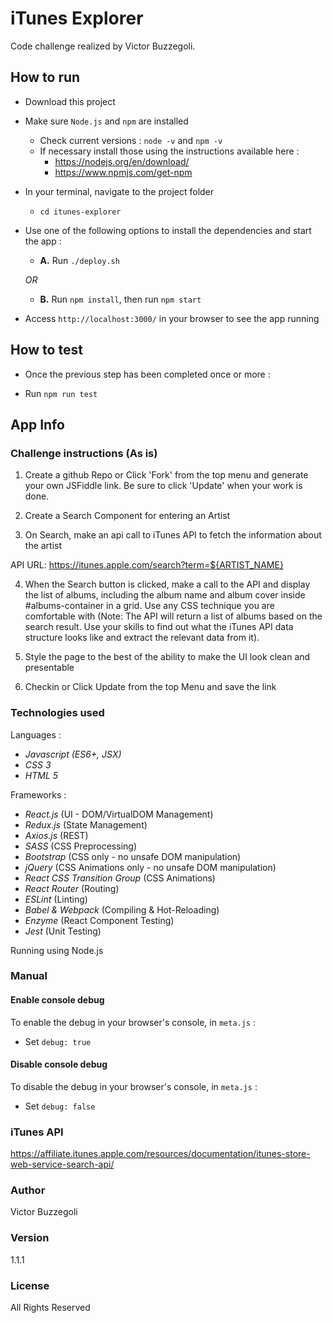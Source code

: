 # iTunes Explorer

Code challenge realized by Victor Buzzegoli.

## How to run

-   Download this project

-   Make sure `Node.js` and `npm` are installed

    -   Check current versions : `node -v` and `npm -v`
    -   If necessary install those using the instructions available here :
        -   https://nodejs.org/en/download/
        -   https://www.npmjs.com/get-npm

-   In your terminal, navigate to the project folder

    -   `cd itunes-explorer`

-   Use one of the following options to install the dependencies and start the app :

    -   **A.** Run `./deploy.sh`

    _OR_

    -   **B.** Run `npm install`, then run `npm start`

-   Access `http://localhost:3000/` in your browser to see the app running

## How to test

-   Once the previous step has been completed once or more :

-   Run `npm run test`

## App Info

### Challenge instructions (As is)

1. Create a github Repo or Click 'Fork' from the top menu and generate your own JSFiddle link.
   Be sure to click 'Update' when your work is done.

2. Create a Search Component for entering an Artist

3. On Search, make an api call to iTunes API to fetch the information about the artist

API URL: https://itunes.apple.com/search?term=${ARTIST_NAME}

4. When the Search button is clicked, make a call to the API and display the list of albums, including the album name and album cover inside #albums-container in a grid. Use any CSS technique you are comfortable with (Note: The API will return a list of albums based on the search result. Use your skills to find out what the iTunes API data structure looks like and extract the relevant data from it).

5. Style the page to the best of the ability to make the UI look clean and presentable

6. Checkin or Click Update from the top Menu and save the link

### Technologies used

Languages :

-   _Javascript (ES6+, JSX)_
-   _CSS 3_
-   _HTML 5_

Frameworks :

-   _React.js_ (UI - DOM/VirtualDOM Management)
-   _Redux.js_ (State Management)
-   _Axios.js_ (REST)
-   _SASS_ (CSS Preprocessing)
-   _Bootstrap_ (CSS only - no unsafe DOM manipulation)
-   _jQuery_ (CSS Animations only - no unsafe DOM manipulation)
-   _React CSS Transition Group_ (CSS Animations)
-   _React Router_ (Routing)
-   _ESLint_ (Linting)
-   _Babel & Webpack_ (Compiling & Hot-Reloading)
-   _Enzyme_ (React Component Testing)
-   _Jest_ (Unit Testing)

Running using Node.js

### Manual

#### Enable console debug

To enable the debug in your browser's console, in `meta.js` :

-   Set `debug: true`

#### Disable console debug

To disable the debug in your browser's console, in `meta.js` :

-   Set `debug: false`

### iTunes API

https://affiliate.itunes.apple.com/resources/documentation/itunes-store-web-service-search-api/

### Author

Victor Buzzegoli

### Version

1.1.1

### License

All Rights Reserved

